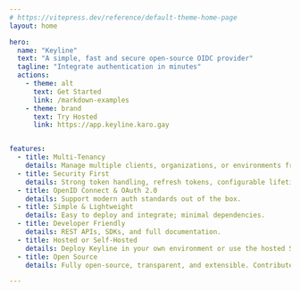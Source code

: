 ```yaml
---
# https://vitepress.dev/reference/default-theme-home-page
layout: home

hero:
  name: "Keyline"
  text: "A simple, fast and secure open-source OIDC provider"
  tagline: "Integrate authentication in minutes"
  actions:
    - theme: alt
      text: Get Started
      link: /markdown-examples
    - theme: brand
      text: Try Hosted
      link: https://app.keyline.karo.gay


features:
  - title: Multi-Tenancy
    details: Manage multiple clients, organizations, or environments from a single Keyline instance.
  - title: Security First
    details: Strong token handling, refresh tokens, configurable lifetimes, and robust access controls.
  - title: OpenID Connect & OAuth 2.0
    details: Support modern auth standards out of the box.
  - title: Simple & Lightweight
    details: Easy to deploy and integrate; minimal dependencies.
  - title: Developer Friendly
    details: REST APIs, SDKs, and full documentation. 
  - title: Hosted or Self-Hosted
    details: Deploy Keyline in your own environment or use the hosted SaaS platform—full flexibility.
  - title: Open Source
    details: Fully open-source, transparent, and extensible. Contribute or self-host with confidence.

---
```


